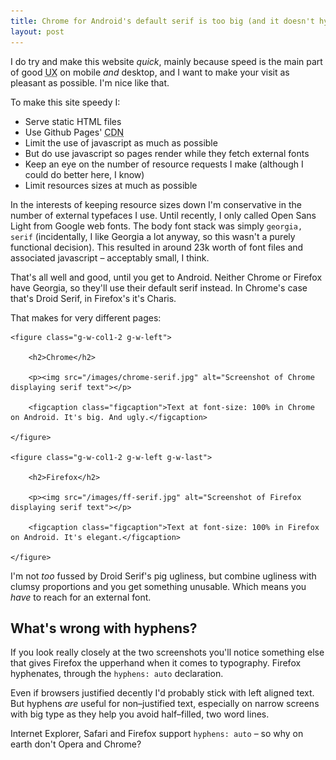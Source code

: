 ```yaml
---
title: Chrome for Android's default serif is too big (and it doesn't hyphenate)
layout: post
---
```


I do try and make this website _quick_, mainly because speed is the main part of good <abbr title="User experience">UX</abbr> on mobile _and_ desktop, and I want to make your visit as pleasant as possible. I'm nice like that.

To make this site speedy I:

- Serve static HTML files
- Use Github Pages' <abbr title="Content delivery network">CDN</abbr>
- Limit the use of javascript as much as possible
- But do use javascript so pages render while they fetch external fonts
- Keep an eye on the number of resource requests I make  (although I could do better here, I know)
- Limit resources sizes at much as possible

In the interests of keeping resource sizes down I'm conservative in the number of external typefaces I use. Until recently, I only called Open Sans Light from Google web fonts. The body font stack was simply `georgia, serif` (incidentally, I like Georgia a lot anyway, so this wasn't a purely functional decision). This resulted in around 23k worth of font files and associated javascript &#8211; acceptably small, I think.

That's all well and good, until you get to Android. Neither Chrome or Firefox have Georgia, so they'll use their default serif instead. In Chrome's case that's Droid Serif, in Firefox's it's Charis.

That makes for very different pages:

<div class="row">

	<figure class="g-w-col1-2 g-w-left">
	
		<h2>Chrome</h2>
		
		<p><img src="/images/chrome-serif.jpg" alt="Screenshot of Chrome displaying serif text"></p>
		
		<figcaption class="figcaption">Text at font-size: 100% in Chrome on Android. It's big. And ugly.</figcaption>
		
	</figure>
	
	<figure class="g-w-col1-2 g-w-left g-w-last">
	
		<h2>Firefox</h2>
		
		<p><img src="/images/ff-serif.jpg" alt="Screenshot of Firefox displaying serif text"></p>
		
		<figcaption class="figcaption">Text at font-size: 100% in Firefox on Android. It's elegant.</figcaption>
		
	</figure>
	
</div>

I'm not _too_ fussed by Droid Serif's pig ugliness, but combine ugliness with clumsy proportions and you get something unusable. Which means you _have_ to reach for an external font.

## What's wrong with hyphens?

If you look really closely at the two screenshots you'll notice something else that gives Firefox the upperhand when it comes to typography. Firefox hyphenates, through the `hyphens: auto` declaration.

Even if browsers justified decently I'd probably stick with left aligned text. But hyphens _are_ useful for non&#8211;justified text, especially on narrow screens with big type as they help you avoid half&#8211;filled, two word lines.

Internet Explorer, Safari and Firefox support `hyphens: auto` &#8211; so why on earth don't Opera and Chrome?






